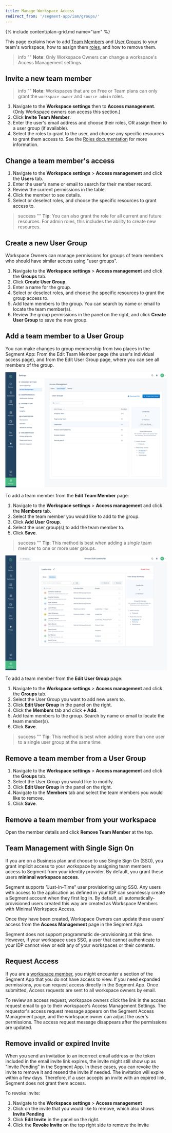 ```yaml
---
title: Manage Workspace Access
redirect_from: '/segment-app/iam/groups/'
---
```

{% include content/plan-grid.md name="iam" %}


This page explains how to add [Team Members](/docs/segment-app/iam/concepts/#team-members) and [User Groups](/docs/segment-app/iam/concepts/#user-groups) to your team's workspace, how to assign them [roles](/docs/segment-app/iam/roles), and how to remove them.

> info ""
> **Note**: Only Workspace Owners can change a workspace's Access Management settings.

## Invite a new team member

> info ""
> **Note**: Workspaces that are on Free or Team plans can only grant the `workspace owner` and `source admin` roles.

1. Navigate to the **Workspace settings** then to **Access management**. (Only Workspace owners can access this section.)
2. Click **Invite Team Member**.
3. Enter the user's email address and choose their roles, OR assign them to a user group (if available).
4. Select the roles to grant to the user, and choose any specific resources to grant them access to. See the [Roles documentation](/docs/segment-app/iam/roles/) for more information.

## Change a team member's access

1. Navigate to the **Workspace settings** > **Access management** and click the **Users** tab.
2. Enter the user's name or email to search for their member record.
2. Review the current permissions in the table.
3. Click the member to see details.
4. Select or deselect roles, and choose the specific resources to grant access to.

> success ""
> **Tip**: You can also grant the role for all current and future resources. For admin roles, this includes the ability to create new resources.

## Create a new User Group

Workspace Owners can manage permissions for groups of team members who should have similar access using "user groups".

1. Navigate to the **Workspace settings** > **Access management** and click the **Groups** tab.
2. Click **Create User Group**.
3. Enter a name for the group.
4. Select or deselect roles, and choose the specific resources to grant the group access to.
5. Add team members to the group.
   You can search by name or email to locate the team member(s).
6. Review the group permissions in the panel on the right, and click **Create User Group** to save the new group.

## Add a team member to a User Group

You can make changes to group membership from two places in the Segment App: From the Edit Team Member page (the user's individual access page), and from the Edit User Group page, where you can see all members of the group.

![](images/user-group-overview.png)

To add a team member from the **Edit Team Member** page:
1. Navigate to the **Workspace settings** > **Access management** and click the **Members** tab.
2. Select the team member you would like to add to the group.
3. Click **Add User Group**.
4. Select the user group(s) to add the team member to.
5. Click **Save**.

> success ""
> **Tip**: This method is best when adding a *single* team member to one or more user groups.

![](images/user-group-members.png)

To add a team member from the **Edit User Group** page:
1. Navigate to the **Workspace settings** > **Access management** and click the **Groups** tab.
2. Select the User Group you want to add new users to.
3. Click **Edit User Group** in the panel on the right.
4. Click the **Members** tab and click **+ Add**.
5. Add team members to the group. Search by name or email to locate the team member(s).
6. Click **Save**.

> success ""
> **Tip**: This method is best when adding more than one user to a single user group at the same time

## Remove a team member from a User Group

1. Navigate to the **Workspace settings** > **Access management** and click the **Groups** tab.
2. Select the User Group you would like to modify.
3. Click **Edit User Group** in the panel on the right.
4. Navigate to the **Members** tab and select the team members you would like to remove.
5. Click **Save**.

## Remove a team member from your workspace

Open the member details and click **Remove Team Member** at the top.

## Team Management with Single Sign On

If you are on a Business plan and choose to use Single Sign On (SSO), you grant implicit access to your workspace by assigning team members access to Segment from your identity provider. By default, you grant these users **minimal workspace access**.

Segment supports "Just-In-Time" user provisioning using SSO. Any users with access to the application as defined in your IDP can seamlessly create a Segment account when they first log in. By default, all automatically-provisioned users created this way are created as Workspace Members with Minimal Workspace Access.

Once they have been created, Workspace Owners can update these users' access from the **Access Management** page in the Segment App.

Segment does not support programmatic de-provisioning at this time. However, if your workspace uses SSO, a user that cannot authenticate to your IDP cannot view or edit any of your workspaces or their contents.

## Request Access

If you are a [workspace member](/docs/segment-app/iam/roles), you might encounter a section of the Segment App that you do not have access to view. If you need expanded permissions, you can request access directly in the Segment App. Once submitted, Access requests are sent to all workspace owners by email.

To review an access request, workspace owners click the link in the access request email to go to their workspace's Access Management Settings. The requestor's access request message appears on the Segment Access Management page, and the workspace owner can adjust the user's permissions. The access request message disappears after the permissions are updated.

## Remove invalid or expired Invite

When you send an invitation to an incorrect email address or the token included in the email invite link expires, the invite might still show up as "Invite Pending" in the Segment App. In these cases, you can revoke the invite to remove it and resend the invite if needed. The invitation will expire within a few days. Therefore, if a user accepts an invite with an expired link, Segment does not grant them access. 

To revoke invite:
1. Navigate to the **Workspace settings** > **Access management**
2. Click on the invite that you would like to remove, which also shows **Invite Pending**
3. Click **Edit Invite** in the panel on the right.
4. Click the **Revoke Invite** on the top right side to remove the invite
